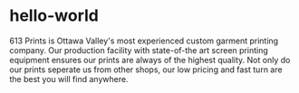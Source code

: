# hello-world
613 Prints is Ottawa Valley's most experienced custom garment printing company. Our production facility with state-of-the art screen printing equipment ensures our prints are always of the highest quality. Not only do our prints seperate us from other shops, our low pricing and fast turn are the best you will find anywhere. 
